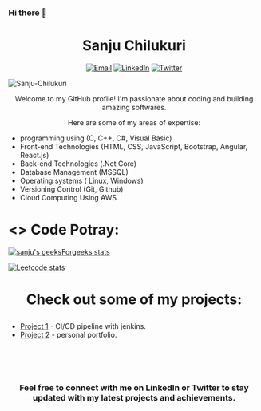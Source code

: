### Hi there 👋

<h1 align="center">Sanju Chilukuri</h1>

<p align="center">
  <a href="20a91a1209@aec.edu.in"><img src="https://img.shields.io/badge/Email-%23EA4335.svg?&style=flat-square&logo=gmail&logoColor=white" alt="Email"></a>
  <a href="https://www.linkedin.com/in/sanju-chilukuri/"><img src="https://img.shields.io/badge/LinkedIn-%230077B5.svg?&style=flat-square&logo=linkedin&logoColor=white" alt="LinkedIn"></a>
  <a href="https://twitter.com/your-twitter"><img src="https://img.shields.io/badge/Twitter-%231DA1F2.svg?&style=flat-square&logo=twitter&logoColor=white" alt="Twitter"></a>
</p>

<p align="left"> <img src="https://komarev.com/ghpvc/?username=Sanjuchilukuri&label=Profile%20views&color=0e75b6&style=flat" alt="Sanju-Chilukuri" /> </p>
<p align="center">Welcome to my GitHub profile! I'm passionate about coding and building amazing softwares.</p>
<p align="center">Here are some of my areas of expertise:</p>

<ul>
  <li>programming using (C, C++, C#, Visual Basic)</li>
  <li>Front-end Technologies (HTML, CSS, JavaScript, Bootstrap, Angular, React.js)</li>
  <li>Back-end Technologies (.Net Core) </li>
  <li>Database Management (MSSQL)</li>
  <li>Operating systems ( Linux, Windows) </li>
  <li>Versioning Control (Git, Github) </li>
  <li>Cloud Computing Using AWS</li>
</ul>


<!--
# 💻 Tech Stack:
![C](https://img.shields.io/badge/C-00599C?style=for-the-badge&logo=c&logoColor=white) ![C++](https://img.shields.io/badge/c++-%2300599C.svg?style=for-the-badge&logo=c%2B%2B&logoColor=white) ![Python](https://img.shields.io/badge/python-3670A0?style=for-the-badge&logo=python&logoColor=ffdd54)  ![Java](https://img.shields.io/badge/Java-ED8B00?style=for-the-badge&logo=java&logoColor=white)

![HTML5](https://img.shields.io/badge/html5-%23E34F26.svg?style=for-the-badge&logo=html5&logoColor=white)  ![CSS3](https://img.shields.io/badge/css3-%231572B6.svg?style=for-the-badge&logo=css3&logoColor=white) ![JavaScript](https://img.shields.io/badge/javascript-%23323330.svg?style=for-the-badge&logo=javascript&logoColor=%23F7DF1E) ![Bootstrap](https://img.shields.io/badge/bootstrap-%23563D7C.svg?style=for-the-badge&logo=bootstrap&logoColor=white)

![AWS](https://img.shields.io/badge/AWS-%23FF9900.svg?style=for-the-badge&logo=amazon-aws&logoColor=white) ![DevOps](https://img.shields.io/badge/DevOps-%230076D6.svg?style=for-the-badge&logo=azure-devops&logoColor=white)
![LINUX](https://img.shields.io/badge/Linux-FCC624?style=for-the-badge&logo=linux&logoColor=black)  ![MySQL](https://img.shields.io/badge/mysql-%2300f.svg?style=for-the-badge&logo=mysql&logoColor=white)
-->

# <> Code Potray:
[![sanju's geeksForgeeks stats](https://geeks-for-geeks-stats-api.vercel.app/?userName=sanju_chilukuri)](https://www.geeksforgeeks.org/user/sanju_chilukuri)

[![Leetcode stats](https://leetcard.jacoblin.cool/sanju1819?theme=dark)](https://leetcode.com/sanju1819/)



#  <p align="center">Check out some of my projects:</p>

<ul>
  <li><a href="https://github.com/Sanjuchilukuri/CI-CD-Pipeline">Project  1</a> - CI/CD pipeline with jenkins.</li>
  <li><a href="https://github.com/Sanjuchilukuri/trail">Project 2</a> - personal portfolio.</li>
</ul>


<br><br><br>
<h3><p align="center">Feel free to connect with me on LinkedIn or Twitter to stay updated with my latest projects and achievements.</p></h3>
